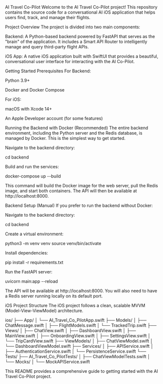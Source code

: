 AI Travel Co-Pilot
Welcome to the AI Travel Co-Pilot project! This repository contains the source code for a conversational AI iOS application that helps users find, track, and manage their flights.

Project Overview
The project is divided into two main components:

Backend: A Python-based backend powered by FastAPI that serves as the "brain" of the application. It includes a Smart API Router to intelligently manage and query third-party flight APIs.

iOS App: A native iOS application built with SwiftUI that provides a beautiful, conversational user interface for interacting with the AI Co-Pilot.

Getting Started
Prerequisites
For Backend:

Python 3.9+

Docker and Docker Compose

For iOS:

macOS with Xcode 14+

An Apple Developer account (for some features)

Running the Backend with Docker (Recommended)
The entire backend environment, including the Python server and the Redis database, is managed by Docker. This is the simplest way to get started.

Navigate to the backend directory:

cd backend

Build and run the services:

docker-compose up --build

This command will build the Docker image for the web server, pull the Redis image, and start both containers. The API will then be available at http://localhost:8000.

Backend Setup (Manual)
If you prefer to run the backend without Docker:

Navigate to the backend directory:

cd backend

Create a virtual environment:

python3 -m venv venv
source venv/bin/activate

Install dependencies:

pip install -r requirements.txt

Run the FastAPI server:

uvicorn main:app --reload

The API will be available at http://localhost:8000. You will also need to have a Redis server running locally on its default port.

iOS Project Structure
The iOS project follows a clean, scalable MVVM (Model-View-ViewModel) architecture.

ios/
├── App/
│   └── AI_Travel_Co_PilotApp.swift
├── Models/
│   ├── ChatMessage.swift
│   ├── FlightModels.swift
│   └── TrackedTrip.swift
├── Views/
│   ├── ChatView.swift
│   ├── DashboardView.swift
│   ├── MainView.swift
│   ├── OnboardingView.swift
│   ├── SettingsView.swift
│   └── TripCardView.swift
├── ViewModels/
│   ├── ChatViewModel.swift
│   └── DashboardViewModel.swift
├── Services/
│   ├── APIService.swift
│   ├── AuthenticationService.swift
│   └── PersistenceService.swift
└── Tests/
    ├── AI_Travel_Co_PilotTests/
    │   ├── ChatViewModelTests.swift
    │   └── Mocks/
    │       └── MockAPIService.swift

This README provides a comprehensive guide to getting started with the AI Travel Co-Pilot project.